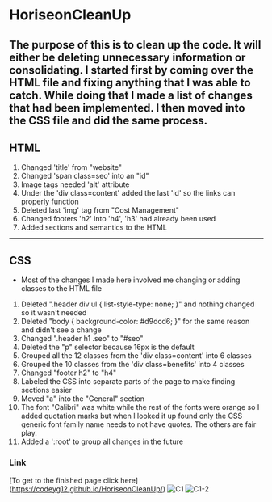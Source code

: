 # HoriseonCleanUp

## The purpose of this is to clean up the code. It will either be deleting unnecessary information or consolidating. I started first by coming over the HTML file and fixing anything that I was able to catch. While doing that I made a list of changes that had been implemented. I then moved into the CSS file and did the same process.

## HTML

1. Changed 'title' from "website"
2. Changed 'span class=seo' into an "id"
3. Image tags needed 'alt' attribute
4. Under the 'div class=content' added the last 'id' so the links can properly function 
5. Deleted last 'img' tag from "Cost Management"
6. Changed footers 'h2' into 'h4', 'h3' had already been used
7. Added sections and semantics to the HTML

---

## CSS

- Most of the changes I made here involved me changing or adding classes to the HTML file

1. Deleted ".header div ul {
   list-style-type: none;
   }" and nothing changed so it wasn't needed
2. Deleted "body {
   background-color: #d9dcd6;
   }" for the same reason and didn't see a change
3. Changed ".header h1 .seo" to "#seo"
4. Deleted the "p" selector because 16px is the default 
5. Grouped all the 12 classes from the 'div class=content' into 6 classes
6. Grouped the 10 classes from the 'div class=benefits' into 4 classes
7. Changed "footer h2" to "h4" 
8. Labeled the CSS into separate parts of the page to make finding sections easier
9. Moved "a" into the "General" section
10. The font "Calibri" was white while the rest of the fonts were orange so I added quotation marks but when I looked it up found only the CSS generic font family name needs to not have quotes. The others are fair play.
11. Added a ':root' to group all changes in the future

### Link

[To get to the finished page click here] (https://codeyg12.github.io/HoriseonCleanUp/)
![C1](https://user-images.githubusercontent.com/103782398/170801573-6d28421c-0558-4c94-bff7-faa1be53d87a.png)
![C1-2](https://user-images.githubusercontent.com/103782398/170801610-bc833949-4e20-4894-8327-6482b1af9f60.png)